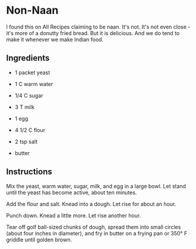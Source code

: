 # Non-Naan

I found this on All Recipes claiming to be naan. It's not. It's not even close -
it's more of a donutty fried bread.  But it is delicious. And we do tend to make
it whenever we make Indian food.


## Ingredients

 - 1 packet yeast
 - 1 C warm water
 - 1/4 C sugar
 - 3 T milk
 - 1 egg

 - 4 1/2 C flour
 - 2 tsp salt

 - butter


## Instructions

Mix the yeast, warm water, sugar, milk, and egg in a large bowl. Let stand until
the yeast has become active, about ten minutes.

Add the flour and salt.  Knead into a dough.  Let rise for about an hour.

Punch down.  Knead a little more.  Let rise another hour.

Tear off golf ball-sized chunks of dough,  spread them into small circles (about
four inches in diameter),  and fry in butter on a  frying pan or  350° F griddle
until golden brown.
